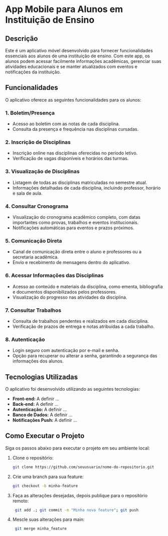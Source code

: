 # App Mobile para Alunos em Instituição de Ensino

## Descrição
Este é um aplicativo móvel desenvolvido para fornecer funcionalidades essenciais aos alunos de uma instituição de ensino. Com este app, os alunos podem acessar facilmente informações acadêmicas, gerenciar suas atividades educacionais e se manter atualizados com eventos e notificações da instituição.

## Funcionalidades
O aplicativo oferece as seguintes funcionalidades para os alunos:

### 1. **Boletim/Presença**
   - Acesso ao boletim com as notas de cada disciplina.
   - Consulta da presença e frequência nas disciplinas cursadas.

### 2. **Inscrição de Disciplinas**
   - Inscrição online nas disciplinas oferecidas no período letivo.
   - Verificação de vagas disponíveis e horários das turmas.

### 3. **Visualização de Disciplinas**
   - Listagem de todas as disciplinas matriculadas no semestre atual.
   - Informações detalhadas de cada disciplina, incluindo professor, horário e sala de aula.

### 4. **Consultar Cronograma**
   - Visualização do cronograma acadêmico completo, com datas importantes como provas, trabalhos e eventos institucionais.
   - Notificações automáticas para eventos e prazos próximos.

### 5. **Comunicação Direta**
   - Canal de comunicação direta entre o aluno e professores ou a secretaria acadêmica.
   - Envio e recebimento de mensagens dentro do aplicativo.

### 6. **Acessar Informações das Disciplinas**
   - Acesso ao conteúdo e materiais da disciplina, como ementa, bibliografia e documentos disponibilizados pelos professores.
   - Visualização do progresso nas atividades da disciplina.

### 7. **Consultar Trabalhos**
   - Consulta de trabalhos pendentes e realizados em cada disciplina.
   - Verificação de prazos de entrega e notas atribuídas a cada trabalho.

### 8. **Autenticação**
   - Login seguro com autenticação por e-mail e senha.
   - Opção para recuperar ou alterar a senha, garantindo a segurança das informações dos alunos.

## Tecnologias Utilizadas
O aplicativo foi desenvolvido utilizando as seguintes tecnologias:

- **Front-end:** A definir ...
- **Back-end:** A definir ...
- **Autenticação:** A definir ...
- **Banco de Dados:** A definir ...
- **Notificações Push:** A definir ...

## Como Executar o Projeto
Siga os passos abaixo para executar o projeto em seu ambiente local:

1. Clone o repositório:
   ```bash
   git clone https://github.com/seuusuario/nome-do-repositorio.git
   ```
   
2. Crie uma branch para sua feature:
   ```bash
   git checkout -b minha-feature
   ```

3. Faça as alterações desejadas, depois publique para o repositório remoto:
   ```bash
    git add .; git commit -m "Minha nova feature"; git push
   ```

4. Mescle suas alterações para main:
   ```bash
    git merge minha_feature
   ```
